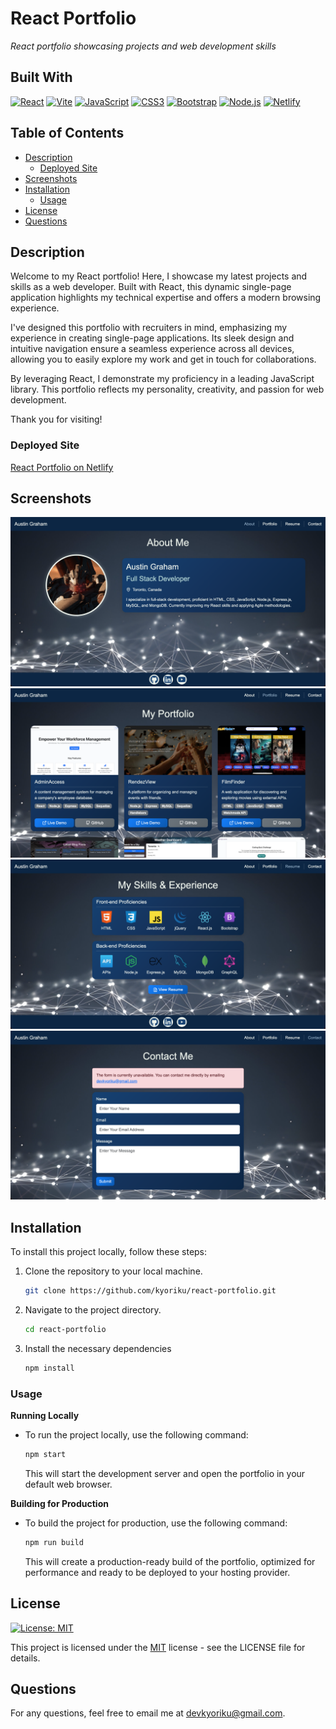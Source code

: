 # React Portfolio
*React portfolio showcasing projects and web development skills* 

## Built With
[![React](https://img.shields.io/badge/React-61DAFB.svg?style=for-the-badge&logo=React&logoColor=black)](https://react.dev/)
[![Vite](https://img.shields.io/badge/vite-%23646CFF.svg?style=for-the-badge&logo=vite&logoColor=white)](https://vitejs.dev/)
[![JavaScript](https://img.shields.io/badge/JavaScript-F7DF1E.svg?style=for-the-badge&logo=JavaScript&logoColor=black)](https://developer.mozilla.org/en-US/docs/Web/JavaScript)
[![CSS3](https://img.shields.io/badge/CSS3-1572B6.svg?style=for-the-badge&logo=CSS3&logoColor=white)](https://developer.mozilla.org/en-US/docs/Web/CSS)
[![Bootstrap](https://img.shields.io/badge/bootstrap-%238511FA.svg?style=for-the-badge&logo=bootstrap&logoColor=white)](https://getbootstrap.com/)
[![Node.js](https://img.shields.io/badge/Node.js-393?style=for-the-badge&logo=nodedotjs&logoColor=fff)](https://nodejs.org/en)
[![Netlify](https://img.shields.io/badge/netlify-%23000000.svg?style=for-the-badge&logo=netlify&logoColor=#00C7B7)](https://www.netlify.com/)


## Table of Contents
- [Description](#description)
  - [Deployed Site](#deployed-site)
- [Screenshots](#screenshots)
- [Installation](#installation)
  - [Usage](#usage)
- [License](#license)
- [Questions](#questions)

## Description
Welcome to my React portfolio! Here, I showcase my latest projects and skills as a web developer. Built with React, this dynamic single-page application highlights my technical expertise and offers a modern browsing experience.

I've designed this portfolio with recruiters in mind, emphasizing my experience in creating single-page applications. Its sleek design and intuitive navigation ensure a seamless experience across all devices, allowing you to easily explore my work and get in touch for collaborations.

By leveraging React, I demonstrate my proficiency in a leading JavaScript library. This portfolio reflects my personality, creativity, and passion for web development.

Thank you for visiting!

### Deployed Site
[React Portfolio on Netlify](https://kyoriku-react-portfolio.netlify.app/)

## Screenshots
![about](public/screenshots/about.jpg)
![portfolio](public/screenshots/portfolio.jpg)
![resume](public/screenshots/resume.jpg)
![contact](public/screenshots/contact.jpg)

## Installation
To install this project locally, follow these steps:

1. Clone the repository to your local machine.
    ```bash
    git clone https://github.com/kyoriku/react-portfolio.git
    ```
2. Navigate to the project directory.
    ```bash
    cd react-portfolio
    ```
3. Install the necessary dependencies
    ```bash
    npm install
    ```

### Usage
**Running Locally**
- To run the project locally, use the following command:
  ```bash
  npm start
  ```
  This will start the development server and open the portfolio in your default web browser.

**Building for Production**
- To build the project for production, use the following command:
  ```bash
  npm run build
  ```
  This will create a production-ready build of the portfolio, optimized for performance and ready to be deployed to your hosting provider.

## License
[![License: MIT](https://img.shields.io/badge/License-MIT-blue.svg?style=for-the-badge&logo=mit)](https://opensource.org/licenses/MIT)

This project is licensed under the [MIT](https://opensource.org/licenses/MIT) license - see the LICENSE file for details.

## Questions
For any questions, feel free to email me at devkyoriku@gmail.com.